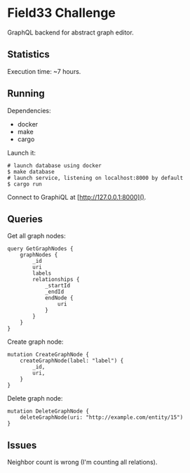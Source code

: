 # Field33 Challenge

GraphQL backend for abstract graph editor.

## Statistics

Execution time: ~7 hours.

## Running

Dependencies:

- docker
- make
- cargo

Launch it:

```
# launch database using docker
$ make database
# launch service, listening on localhost:8000 by default
$ cargo run
```

Connect to GraphiQL at [http://127.0.0.1:8000]().

## Queries

Get all graph nodes:

```
query GetGraphNodes {
	graphNodes {
		_id
		uri
		labels
		relationships {
			_startId
			_endId
			endNode {
				uri
			}
		}
	}
}
```

Create graph node:

```
mutation CreateGraphNode {
    createGraphNode(label: "label") {
        _id,
        uri,
    }
}
```

Delete graph node:

```
mutation DeleteGraphNode {
    deleteGraphNode(uri: "http://example.com/entity/15")
}
```

## Issues

Neighbor count is wrong (I'm counting all relations).
